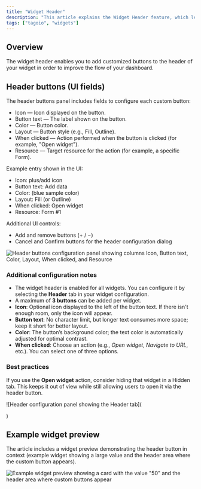 ```yaml
---
title: "Widget Header"
description: "This article explains the Widget Header feature, which lets you add customized buttons to a widget's header to improve dashboard workflow. It shows the header buttons UI layout and an example of a widget using header buttons."
tags: ["tagoio", "widgets"]
---
```

## Overview

The widget header enables you to add customized buttons to the header of your widget in order to improve the flow of your dashboard.

## Header buttons (UI fields)

The header buttons panel includes fields to configure each custom button:

- Icon — Icon displayed on the button.
- Button text — The label shown on the button.
- Color — Button color.
- Layout — Button style (e.g., Fill, Outline).
- When clicked — Action performed when the button is clicked (for example, "Open widget").
- Resource — Target resource for the action (for example, a specific Form).

Example entry shown in the UI:
- Icon: plus/add icon
- Button text: Add data
- Color: (blue sample color)
- Layout: Fill (or Outline)
- When clicked: Open widget
- Resource: Form #1

Additional UI controls:
- Add and remove buttons (+ / −)
- Cancel and Confirm buttons for the header configuration dialog

![Header buttons configuration panel showing columns Icon, Button text, Color, Layout, When clicked, and Resource](/docs_imagem/tagoio/widget-header-2.png)

### Additional configuration notes
- The widget header is enabled for all widgets. You can configure it by selecting the **Header** tab in your widget configuration.
- A maximum of **3 buttons** can be added per widget.
- **Icon**: Optional icon displayed to the left of the button text. If there isn't enough room, only the icon will appear.
- **Button text**: No character limit, but longer text consumes more space; keep it short for better layout.
- **Color**: The button’s background color; the text color is automatically adjusted for optimal contrast.
- **When clicked**: Choose an action (e.g., *Open widget*, *Navigate to URL*, etc.). You can select one of three options.

### Best practices
If you use the **Open widget** action, consider hiding that widget in a Hidden tab. This keeps it out of view while still allowing users to open it via the header button.

![Header configuration panel showing the Header tab](
<!-- URL temporarily disabled: https://cdn.elev.io/file/uploads/8Kr8tD8c3s2gigLME_FvaA_bT6A7DbPNHE1DBsJtJDw/ce4gRwuValO7bY2GD1X3tFVGZS-ZLtUMNFzQ1zWOxOU/Captura%20de%20tela%20de%202021-07-12%2010-43-54-OOc.png -->)

## Example widget preview

The article includes a widget preview demonstrating the header button in context (example widget showing a large value and the header area where the custom button appears).

![Example widget preview showing a card with the value "50" and the header area where custom buttons appear](/docs_imagem/tagoio/widget-header-2.png)